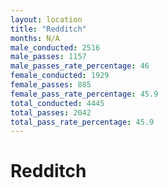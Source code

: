 ```yaml
---
layout: location
title: "Redditch"
months: N/A
male_conducted: 2516
male_passes: 1157
male_passes_rate_percentage: 46
female_conducted: 1929
female_passes: 885
female_pass_rate_percentage: 45.9
total_conducted: 4445
total_passes: 2042
total_pass_rate_percentage: 45.9
---
```


# Redditch
